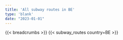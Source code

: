 ```yaml
---
title: 'All subway routes in BE'
type: 'blank'
date: "2023-01-01"
---
```


{{< breadcrumbs >}}
{{< subway_routes country=BE >}}
